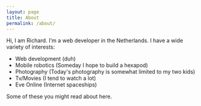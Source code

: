 ```yaml
---
layout: page
title: About
permalink: /about/
---
```


Hi, I am Richard. I'm a web developer in the Netherlands. I have a wide variety
of interests:

* Web development (duh)
* Mobile robotics (Someday I hope to build a hexapod)
* Photography (Today's photography is somewhat limited to my two kids)
* Tv/Movies (I tend to watch a lot)
* Eve Online (Internet spaceships)

Some of these you might read about here.
